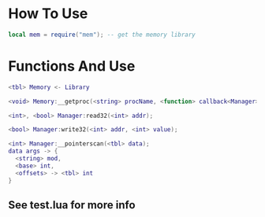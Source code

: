 # How To Use
```lua
local mem = require("mem"); -- get the memory library
```

# Functions And Use
```lua
<tbl> Memory <- Library

<void> Memory:__getproc(<string> procName, <function> callback<Manager>);

<int>, <bool> Manager:read32(<int> addr);

<bool> Manager:write32(<int> addr, <int> value);

<int> Manager:__pointerscan(<tbl> data);
data args -> {
  <string> mod,
  <base> int,
  <offsets> -> <tbl> int
}
```

## See test.lua for more info
